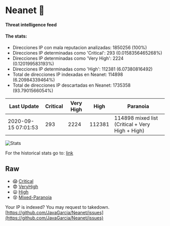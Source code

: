 # Neanet :hocho:
#### Threat intelligence feed
#### The stats:

- Direcciones IP con mala reputacion analizadas: 1850256 (100%)
- Direcciones IP determinadas como 'Critical':  293 (0.0158356465268%)
- Direcciones IP determinadas como 'Very High':  2224 (0.120199583193%)
- Direcciones IP determinadas como 'High':  112381 (6.07380816492)
- Total de direcciones IP indexadas en Neanet:  114898 (6.20984339464%)
- Total de direcciones IP descartadas en Neanet:  1735358 (93.7901566054%)

| Last Update | Critical | Very High | High | Paranoia |
| --- | --- | --- | --- | --- |
| 2020-09-15 07:01:53 | 293 | 2224 | 112381 | 114898 mixed list (Critical + Very High + High)|

![Stats](https://docs.google.com/spreadsheets/d/e/2PACX-1vSnaNMIXVabIpDJjufMlzH7poXnshF3mgd8Is1g9ytUEzVsP5my4Trn8f-xkoLLQ38xpL3HtmUexLo6/pubchart?oid=501124687&format=image)

For the historical stats go to: [link](/stats.csv)
## Raw
- :scream: [Critical](https://raw.githubusercontent.com/JavaGarcia/Neanet/master/blacklists/neanet_critical.txt)
- :fearful: [VeryHigh](https://raw.githubusercontent.com/JavaGarcia/Neanet/master/blacklists/neanet_veryHigh.txtt)
- :frowning: [High](https://raw.githubusercontent.com/JavaGarcia/Neanet/master/blacklists/neanet_high.txt)
- :dizzy_face: [Mixed-Paranoia](https://raw.githubusercontent.com/JavaGarcia/Neanet/master/blacklists/neanet_all.txt)


Your IP is indexed? You may request to takedown. [https://github.com/JavaGarcia/Neanet/issues](https://github.com/JavaGarcia/Neanet/issues)
































































































































































































































































































































































































































































































































































































































































































































































































































